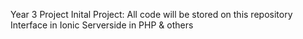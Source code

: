 Year 3 Project Inital Project:
  All code will be stored on this repository
  Interface in Ionic
  Serverside in PHP & others
